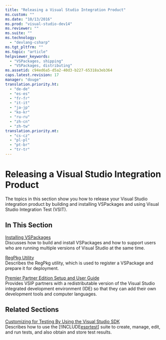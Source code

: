 ```yaml
---
title: "Releasing a Visual Studio Integration Product"
ms.custom: ""
ms.date: "10/13/2016"
ms.prod: "visual-studio-dev14"
ms.reviewer: ""
ms.suite: ""
ms.technology: 
  - "devlang-csharp"
ms.tgt_pltfrm: ""
ms.topic: "article"
helpviewer_keywords: 
  - "VSPackages, shipping"
  - "VSPackages, distributing"
ms.assetid: c94ed6a5-d5a2-40d3-b227-65318a3eb364
caps.latest.revision: 17
manager: "douge"
translation.priority.ht: 
  - "de-de"
  - "es-es"
  - "fr-fr"
  - "it-it"
  - "ja-jp"
  - "ko-kr"
  - "ru-ru"
  - "zh-cn"
  - "zh-tw"
translation.priority.mt: 
  - "cs-cz"
  - "pl-pl"
  - "pt-br"
  - "tr-tr"
---
```

# Releasing a Visual Studio Integration Product
The topics in this section show you how to release your Visual Studio integration product by building and installing VSPackages and using Visual Studio Integration Test (VSIT).  
  
## In This Section  
 [Installing VSPackages](../misc/installing-vspackages.md)  
 Discusses how to build and install VSPackages and how to support users who are running multiple versions of Visual Studio at the same time.  
  
 [RegPkg Utility](../extensibility/regpkg-utility.md)  
 Describes the RegPkg utility, which is used to register a VSPackage and prepare it for deployment.  
  
 [Premier Partner Edition Setup and User Guide](http://msdn.microsoft.com/en-us/8ee4dad7-95d3-4f2d-a8d4-3ba9a80ecae2)  
 Provides VSIP partners with a redistributable version of the Visual Studio integrated development environment (IDE) so that they can add their own development tools and computer languages.  
  
## Related Sections  
 [Customizing for Testing By Using the Visual Studio SDK](http://msdn.microsoft.com/en-us/9cf7a840-dd66-4b00-90f7-e00e40370a69)  
 Describes how to use the [!INCLUDE[esprtest](../misc/includes/esprtest_md.md)] suite to create, manage, edit, and run tests, and also obtain and store test results.